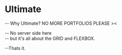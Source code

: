 # Ultimate

-- Why Ultimate? NO MORE PORTFOLIOS PLEASE ><  

-- No server side here  
-- but it's all about the GRID and FLEXBOX.  

--Thats it.  
